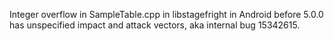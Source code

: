 Integer overflow in SampleTable.cpp in libstagefright in Android before 5.0.0 has unspecified impact and attack vectors, aka internal bug 15342615.